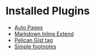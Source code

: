 # Installed Plugins

* [Auto
Pages](https://github.com/getpelican/pelican-plugins/tree/master/autopages)
* [Markdown Inline
Extend](https://github.com/getpelican/pelican-plugins/tree/master/md_inline_extension)
* [Pelican Gist tag](https://github.com/streeter/pelican-gist/tree/master)
* [Simple
footnotes](https://github.com/getpelican/pelican-plugins/tree/master/simple_footnotes)
